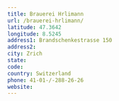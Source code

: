 ```yaml
---
title: Brauerei Hrlimann
url: /brauerei-hrlimann/
latitude: 47.3642
longitude: 8.5245
address1: Brandschenkestrasse 150
address2: 
city: Zrich
state: 
code: 
country: Switzerland
phone: 41-01-/-288-26-26
website: 
---
```


